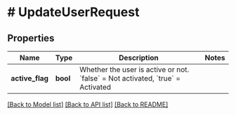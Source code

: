 # # UpdateUserRequest

## Properties

Name | Type | Description | Notes
------------ | ------------- | ------------- | -------------
**active_flag** | **bool** | Whether the user is active or not. &#x60;false&#x60; &#x3D; Not activated, &#x60;true&#x60; &#x3D; Activated |

[[Back to Model list]](../README.md#documentation-for-models) [[Back to API list]](../README.md#documentation-for-api-endpoints) [[Back to README]](../README.md)
